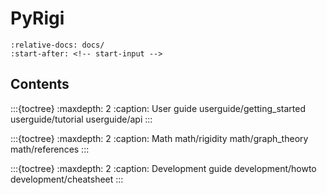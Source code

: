 # PyRigi

```{include} ../README.md
:relative-docs: docs/
:start-after: <!-- start-input -->
```

## Contents


:::{toctree}
:maxdepth: 2
:caption: User guide
userguide/getting_started
userguide/tutorial
userguide/api
:::

:::{toctree}
:maxdepth: 2
:caption: Math
math/rigidity
math/graph_theory
math/references
:::

:::{toctree}
:maxdepth: 2
:caption: Development guide
development/howto
development/cheatsheet
:::


